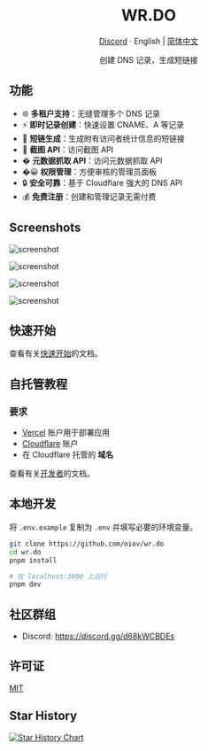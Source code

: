 <div align="center">
  <h1>WR.DO</h1>
  <p><a href="https://discord.gg/d68kWCBDEs">Discord</a> · English | <a href="/README-zh.md">简体中文</a></p>
  <p>创建 DNS 记录，生成短链接</p>
  <!-- <img src="https://wr.do/_static/images/light-preview.png"/> -->
</div>

## 功能

- 🌐 **多租户支持**：无缝管理多个 DNS 记录
- ⚡ **即时记录创建**：快速设置 CNAME、A 等记录
- 🔗 **短链生成**：生成附有访问者统计信息的短链接
- 📸 **截图 API**：访问截图 API
- � **元数据抓取 API**：访问元数据抓取 API
- �😀 **权限管理**：方便审核的管理员面板
- 🔒 **安全可靠**：基于 Cloudflare 强大的 DNS API
- 💰 **免费注册**：创建和管理记录无需付费

## Screenshots

![screenshot](https://wr.do/_static/images/light-preview.png)

![screenshot](https://wr.do/_static/images/example_01.png)

![screenshot](https://wr.do/_static/images/example_02.png)

![screenshot](https://wr.do/_static/images/example_03.png)

## 快速开始

查看有关[快速开始](https://wr.do/docs/quick-start)的文档。

## 自托管教程

### 要求

- [Vercel](https://vercel.com) 账户用于部署应用
- [Cloudflare](https://dash.cloudflare.com/) 账户  
- 在 Cloudflare 托管的 **域名**

查看有关[开发者](https://wr.do/docs/developer/installation)的文档。

## 本地开发

将 `.env.example` 复制为 `.env` 并填写必要的环境变量。

```bash
git clone https://github.com/oiov/wr.do
cd wr.do
pnpm install

# 在 localhost:3000 上运行
pnpm dev
```

## 社区群组

- Discord: https://discord.gg/d68kWCBDEs

## 许可证

[MIT](/LICENSE.md)

## Star History

<a href="https://star-history.com/#oiov/wr.do&Date">
 <picture>
   <source media="(prefers-color-scheme: dark)" srcset="https://api.star-history.com/svg?repos=oiov/wr.do&type=Date&theme=dark" />
   <source media="(prefers-color-scheme: light)" srcset="https://api.star-history.com/svg?repos=oiov/wr.do&type=Date" />
   <img alt="Star History Chart" src="https://api.star-history.com/svg?repos=oiov/wr.do&type=Date" />
 </picture>
</a>